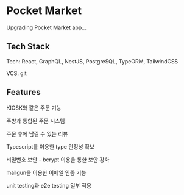 # Pocket Market

Upgrading Pocket Market app...

## Tech Stack

Tech: React, GraphQL, NestJS, PostgreSQL, TypeORM, TailwindCSS 

VCS: git

## Features

KIOSK와 같은 주문 기능

주방과 통합된 주문 시스템

주문 후에 남길 수 있는 리뷰

Typescript를 이용한 type 안정성 확보

비밀번호 보안 - bcrypt 이용을 통한 보안 강화

mailgun을 이용한 이메일 인증 기능

unit testing과 e2e testing 일부 적용
